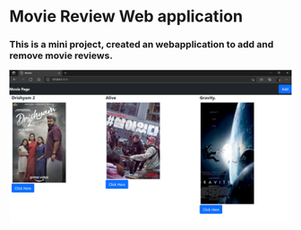# Movie Review Web application

### This is a mini project, created an webapplication to add and remove movie reviews.
![Screenshot for Movie Review Web application](https://github.com/akhilpsin/Movie-Review-Webapplication-Django/blob/master/static/Output_screenshot.PNG)

